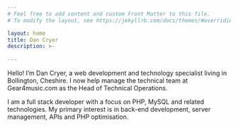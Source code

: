 ```yaml
---
# Feel free to add content and custom Front Matter to this file.
# To modify the layout, see https://jekyllrb.com/docs/themes/#overriding-theme-defaults

layout: home
title: Dan Cryer
description: >-
  
---
```


Hello! I’m Dan Cryer, a web development and technology specialist living in Bollington, Cheshire. I now help manage the technical team at Gear4music.com as the Head of Technical Operations.

I am a full stack developer with a focus on PHP, MySQL and related technologies. My primary interest is in back-end development, server management, APIs and PHP optimisation.